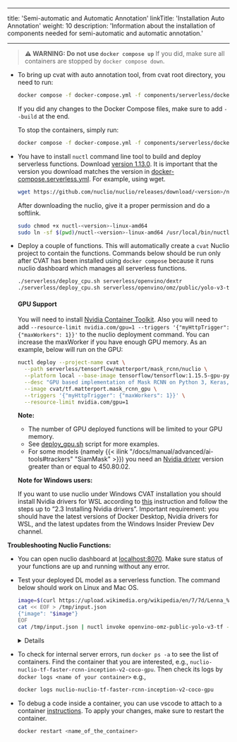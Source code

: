 <!--lint disable maximum-heading-length-->

---

title: 'Semi-automatic and Automatic Annotation'
linkTitle: 'Installation Auto Annotation'
weight: 10
description: 'Information about the installation of components needed for semi-automatic and automatic annotation.'

---

<!--lint disable maximum-line-length-->

> **⚠ WARNING: Do not use `docker compose up`**
> If you did, make sure all containers are stopped by `docker compose down`.

- To bring up cvat with auto annotation tool, from cvat root directory, you need to run:

  ```bash
  docker compose -f docker-compose.yml -f components/serverless/docker-compose.serverless.yml up -d
  ```

  If you did any changes to the Docker Compose files, make sure to add `--build` at the end.

  To stop the containers, simply run:

  ```bash
  docker compose -f docker-compose.yml -f components/serverless/docker-compose.serverless.yml down
  ```

- You have to install `nuctl` command line tool to build and deploy serverless
  functions. Download [version 1.13.0](https://github.com/nuclio/nuclio/releases/tag/1.13.0).
  It is important that the version you download matches the version in
  [docker-compose.serverless.yml](https://github.com/cvat-ai/cvat/blob/develop/components/serverless/docker-compose.serverless.yml).
  For example, using wget.

  ```bash
  wget https://github.com/nuclio/nuclio/releases/download/<version>/nuctl-<version>-linux-amd64
  ```

  After downloading the nuclio, give it a proper permission and do a softlink.

  ```bash
  sudo chmod +x nuctl-<version>-linux-amd64
  sudo ln -sf $(pwd)/nuctl-<version>-linux-amd64 /usr/local/bin/nuctl
  ```

- Deploy a couple of functions.
  This will automatically create a `cvat` Nuclio project to contain the functions.
  Commands below should be run only after CVAT has been installed
  using `docker compose` because it runs nuclio dashboard which manages all serverless functions.

  ```bash
  ./serverless/deploy_cpu.sh serverless/openvino/dextr
  ./serverless/deploy_cpu.sh serverless/openvino/omz/public/yolo-v3-tf
  ```

  #### GPU Support

  You will need to install [Nvidia Container Toolkit](https://www.tensorflow.org/install/docker#gpu_support).
  Also you will need to add `--resource-limit nvidia.com/gpu=1 --triggers '{"myHttpTrigger": {"maxWorkers": 1}}'` to
  the nuclio deployment command. You can increase the maxWorker if you have enough GPU memory.
  As an example, below will run on the GPU:

  ```bash
  nuctl deploy --project-name cvat \
    --path serverless/tensorflow/matterport/mask_rcnn/nuclio \
    --platform local --base-image tensorflow/tensorflow:1.15.5-gpu-py3 \
    --desc "GPU based implementation of Mask RCNN on Python 3, Keras, and TensorFlow." \
    --image cvat/tf.matterport.mask_rcnn_gpu \
    --triggers '{"myHttpTrigger": {"maxWorkers": 1}}' \
    --resource-limit nvidia.com/gpu=1
  ```

  **Note:**

  - The number of GPU deployed functions will be limited to your GPU memory.
  - See [deploy_gpu.sh](https://github.com/cvat-ai/cvat/blob/develop/serverless/deploy_gpu.sh)
    script for more examples.
  - For some models (namely {{< ilink "/docs/manual/advanced/ai-tools#trackers" "SiamMask" >}}) you need an [Nvidia driver](https://www.nvidia.com/en-us/drivers/unix/)
    version greater than or equal to 450.80.02.

  **Note for Windows users:**

  If you want to use nuclio under Windows CVAT installation you should install Nvidia drivers for WSL according to
  [this](https://docs.nvidia.com/cuda/wsl-user-guide/index.html) instruction and follow the steps up to “2.3 Installing Nvidia drivers”.
  Important requirement: you should have the latest versions of Docker Desktop, Nvidia drivers for WSL,
  and the latest updates from the Windows Insider Preview Dev channel.

**Troubleshooting Nuclio Functions:**

- You can open nuclio dashboard at [localhost:8070](http://localhost:8070).
  Make sure status of your functions are up and running without any error.
- Test your deployed DL model as a serverless function. The command below should work on Linux and Mac OS.

  ```bash
  image=$(curl https://upload.wikimedia.org/wikipedia/en/7/7d/Lenna_%28test_image%29.png --output - | base64 | tr -d '\n')
  cat << EOF > /tmp/input.json
  {"image": "$image"}
  EOF
  cat /tmp/input.json | nuctl invoke openvino-omz-public-yolo-v3-tf -c 'application/json'
  ```

  <details>

  ```bash
  20.07.17 12:07:44.519    nuctl.platform.invoker (I) Executing function {"method": "POST", "url": "http://:57308", "headers": {"Content-Type":["application/json"],"X-Nuclio-Log-Level":["info"],"X-Nuclio-Target":["openvino-omz-public-yolo-v3-tf"]}}
  20.07.17 12:07:45.275    nuctl.platform.invoker (I) Got response {"status": "200 OK"}
  20.07.17 12:07:45.275                     nuctl (I) >>> Start of function logs
  20.07.17 12:07:45.275 ino-omz-public-yolo-v3-tf (I) Run yolo-v3-tf model {"worker_id": "0", "time": 1594976864570.9353}
  20.07.17 12:07:45.275                     nuctl (I) <<< End of function logs

  > Response headers:
  Date = Fri, 17 Jul 2020 09:07:45 GMT
  Content-Type = application/json
  Content-Length = 100
  Server = nuclio

  > Response body:
  [
      {
          "confidence": "0.9992254",
          "label": "person",
          "points": [
              39,
              124,
              408,
              512
          ],
          "type": "rectangle"
      }
  ]
  ```

  </details>

- To check for internal server errors, run `docker ps -a` to see the list of containers.
  Find the container that you are interested, e.g., `nuclio-nuclio-tf-faster-rcnn-inception-v2-coco-gpu`.
  Then check its logs by `docker logs <name of your container>`
  e.g.,

  ```bash
  docker logs nuclio-nuclio-tf-faster-rcnn-inception-v2-coco-gpu
  ```

- To debug a code inside a container, you can use vscode to attach to a container [instructions](https://code.visualstudio.com/docs/remote/attach-container).
  To apply your changes, make sure to restart the container.
  ```bash
  docker restart <name_of_the_container>
  ```
